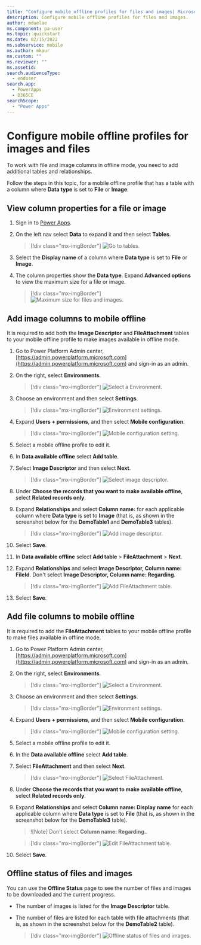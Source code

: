 ```yaml
---
title: "Configure mobile offline profiles for files and images| Microsoft Docs"
description: Configure mobile offline profiles for files and images.
author: mduelae
ms.component: pa-user
ms.topic: quickstart
ms.date: 02/15/2022
ms.subservice: mobile
ms.author: mkaur
ms.custom: ""
ms.reviewer: ""
ms.assetid: 
search.audienceType: 
  - enduser
search.app: 
  - PowerApps
  - D365CE
searchScope:
  - "Power Apps"
---
```


# Configure mobile offline profiles for images and files 

To work with file and image columns in offline mode, you need to add additional tables and relationships.

Follow the steps in this topic, for a mobile offline profile that has a table with a column where **Data type** is set to **File** or **Image**.



## View column properties for a file or image 

1. Sign in to [Power Apps](https://make.powerapps.com).

2. On the left nav select **Data** to expand it and then select **Tables**.  

   > [!div class="mx-imgBorder"]
   >![Go to tables.](media/maker-data-tables.png "Go to tables")
  
  
3. Select the **Display name** of a column where **Data type** is set to **File** or **Image**.

4. The column properties show the **Data type**. Expand **Advanced options** to view the maximum size for a file or image.

   > [!div class="mx-imgBorder"]
   >![Maximum size for files and images.](media/offline-file-images-1.png "Maximum file and image size")


## Add image columns to mobile offline 

It is required to add both the **Image Descriptor** and **FileAttachment** tables to your mobile offline profile to make images available in offline mode.

1. Go to Power Platform Admin center, [https://admin.powerplatform.microsoft.com](https://admin.powerplatform.microsoft.com) and sign-in as an admin.

2. On the right, select **Environments**.

   > [!div class="mx-imgBorder"]
   >![Select a Environment.](media/offline_admincenter_enviroments.png "Select a Environment")
 
3. Choose an environment and then select **Settings**.

   > [!div class="mx-imgBorder"]
   >![Environment settings.](media/offline_open_an_enviroment.png "Environment settings")
 
4. Expand **Users + permissions**, and then select **Mobile configuration**.

   > [!div class="mx-imgBorder"]
   >![Mobile configuration setting.](media/offline_mobile_config_settings.png "Mobile configuration settings")

5. Select a mobile offline profile to edit it.

6. In **Data available offline** select **Add table**.

7. Select **Image Descriptor** and then select **Next**.

   > [!div class="mx-imgBorder"]
    >![Select image descriptor.](media/offline-file-images.png "Select image descriptor")

8. Under **Choose the records that you want to make available offline**, select **Related records only**.
9. Expand **Relationships** and select **Column name:** for each applicable column where **Data type** is set to **Image** (that is, as shown in the screenshot below for the **DemoTable1** and **DemoTable3** tables).

   > [!div class="mx-imgBorder"]
    >![Add image descriptor.](media/offline-file-images-2.png "Add image descriptor")
  
10. Select **Save**.
11. In **Data available offline** select **Add table** > **FileAttachment** > **Next**. 
12. Expand **Relationships** and select **Image Descriptor, Column name: FileId**. Don't select **Image Descriptor, Column name: Regarding**.

    > [!div class="mx-imgBorder"]
    > ![Add FileAttachment table.](media/mobile-offline-edit-image.png "Add FileAttachment table")

13. Select **Save**.


## Add file columns to mobile offline 

It is required to add the **FileAttachment** tables to your mobile offline profile to make files available in offline mode.

1. Go to Power Platform Admin center, [https://admin.powerplatform.microsoft.com](https://admin.powerplatform.microsoft.com) and sign-in as an admin.

2. On the right, select **Environments**.

   > [!div class="mx-imgBorder"]
   >![Select a Environment.](media/offline_admincenter_enviroments.png "Select a Environment")
 
3. Choose an environment and then select **Settings**.

   > [!div class="mx-imgBorder"]
   >![Environment settings.](media/offline_open_an_enviroment.png "Environment settings")
 
4. Expand **Users + permissions**,  and then select **Mobile configuration**.

   > [!div class="mx-imgBorder"]
   >![Mobile configuration setting.](media/offline_mobile_config_settings.png "Mobile configuration settings")

5. Select a mobile offline profile to edit it.

6. In the **Data available offline** select **Add table**.

7. Select **FileAttachment**  and then select **Next**.

   > [!div class="mx-imgBorder"]
    >![Select FileAttachment.](media/offline-file-images-4.png "Select FileAttachment")

8. Under **Choose the records that you want to make available offline**, select **Related records only**.
9. Expand **Relationships** and select **Column name: Display name** for each applicable column where **Data type** is set to **File** (that is, as shown in the screenshot below for the **DemoTable3** table).

   > ![Note] Don't select **Column name: Regarding.**.

    > [!div class="mx-imgBorder"]
    >![Edit FileAttachment table.](media/offline-file-images-9.png "Edit FileAttachment table.")
   

 11. Select **Save**. 
   
  
## Offline status of files and images

You can use the **Offline Status** page to see the number of files and images to be downloaded and the current progress.

- The number of images is listed for the **Image Descriptor** table.
- The number of files are listed for each table with file attachments (that is, as shown in the screenshot below for the **DemoTable2** table).

  > [!div class="mx-imgBorder"]
  >![Offline status of files and images.](media/offline-status.png "Offline status of files and images.")
